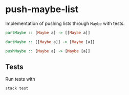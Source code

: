 # push-maybe-list

Implementation of pushing lists through `Maybe`
with tests.

```haskell
partMaybe :: [Maybe a] -> [[Maybe a]]

dartMaybe :: [[Maybe a]] -> [Maybe [a]]

pushMaybe :: [Maybe a] -> [Maybe [a]]
```


## Tests

Run tests with

```bash
stack test
```

